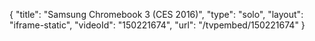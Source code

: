 {
    "title": "Samsung Chromebook 3 (CES 2016)",
    "type": "solo",
    "layout": "iframe-static",
    "videoId": "150221674",
    "url": "\/tvpembed\/150221674"
}